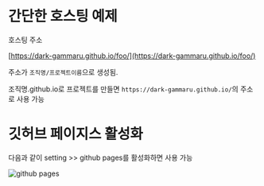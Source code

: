 # 간단한 호스팅 예제

호스팅 주소

[https://dark-gammaru.github.io/foo/](https://dark-gammaru.github.io/foo/)

주소가 `조직명/프로젝트이름`으로 생성됨.

조직명.github.io로 프로젝트를 만들면 `https://dark-gammaru.github.io/`의 주소로 사용 가능

# 깃허브 페이지스 활성화

다음과 같이 setting >> github pages를 활성화하면 사용 가능

![github pages](https://i.ibb.co/2YjrY9h/2021-01-07-8-54-55.png)
